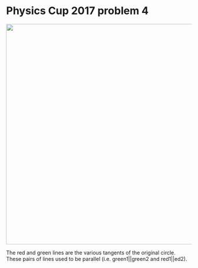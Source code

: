 # Physics Cup 2017 problem 4

<img src="../articles/PC/PC174/pc1.png" width="600px" height="auto">

The red and green lines are the various tangents of the original circle. These pairs of lines used to be parallel (i.e. green1||green2 and red1||ed2).
